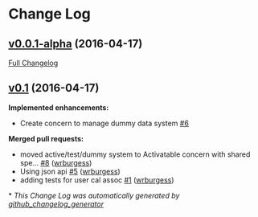 # Change Log

## [v0.0.1-alpha](https://github.com/allaboardapps/access-cal-server/tree/v0.0.1-alpha) (2016-04-17)
[Full Changelog](https://github.com/allaboardapps/access-cal-server/compare/v0.1...v0.0.1-alpha)

## [v0.1](https://github.com/allaboardapps/access-cal-server/tree/v0.1) (2016-04-17)
**Implemented enhancements:**

- Create concern to manage dummy data system [\#6](https://github.com/allaboardapps/access-cal-server/issues/6)

**Merged pull requests:**

- moved active/test/dummy system to Activatable concern with shared spe… [\#8](https://github.com/allaboardapps/access-cal-server/pull/8) ([wrburgess](https://github.com/wrburgess))
- Using json api [\#5](https://github.com/allaboardapps/access-cal-server/pull/5) ([wrburgess](https://github.com/wrburgess))
- adding tests for user cal assoc [\#1](https://github.com/allaboardapps/access-cal-server/pull/1) ([wrburgess](https://github.com/wrburgess))



\* *This Change Log was automatically generated by [github_changelog_generator](https://github.com/skywinder/Github-Changelog-Generator)*